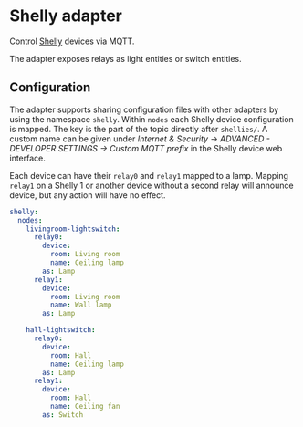 # Shelly adapter
Control [Shelly](https://shelly.cloud/) devices via MQTT.

The adapter exposes relays as light entities or switch entities.

## Configuration
The adapter supports sharing configuration files with other adapters by using the namespace `shelly`.
Within `nodes` each Shelly device configuration is mapped. The key is the part of the topic directly after `shellies/`. A custom name can be given under _Internet & Security → ADVANCED - DEVELOPER SETTINGS → Custom MQTT prefix_ in the Shelly device web interface.

Each device can have their `relay0` and `relay1` mapped to a lamp. Mapping `relay1` on a Shelly 1 or another device without a second relay will announce device, but any action will have no effect.

```yaml
shelly:
  nodes:
    livingroom-lightswitch:
      relay0:
        device:
          room: Living room
          name: Ceiling lamp
        as: Lamp
      relay1:
        device:
          room: Living room
          name: Wall lamp
        as: Lamp

    hall-lightswitch:
      relay0:
        device:
          room: Hall
          name: Ceiling lamp
        as: Lamp
      relay1:
        device:
          room: Hall
          name: Ceiling fan
        as: Switch
```
